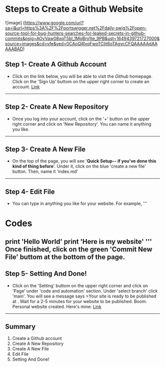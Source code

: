 # Steps to Create a Github Website
![image] (https://www.google.com/url?sa=i&url=https%3A%2F%2Fportswigger.net%2Fdaily-swig%2Fopen-source-tool-for-bug-hunters-searches-for-leaked-secrets-in-github-commits&psig=AOvVaw08xqT5bl_1MgBro1te_9PB&ust=1649439721727000&source=images&cd=vfe&ved=0CAoQjRxqFwoTCIit6oTAgvcCFQAAAAAdAAAAABAD)


## Step 1- Create A Github Account
* Click on the link below, you will be able to visit the *Github* homepage. Click on the 'Sign Up' buttom on the upper right corner to create an account.
[Link](https://github.com)
---

## Step 2- Create A New Repository
* Once you log into your account, click on the '+' button on the upper right corner and click on 'New Repository'. You can name it anything you like.
---

## Step 3- Create A New File
* On the top of the page, you will see '**Quick Setup-- if you've done this kind of thing before**'. Under it, click on the blue 'create a new file' button. Then, name it 'index.md'
---

## Step 4- Edit File
* You can type in anything you like for your website. For example, 
'''
# Codes
print 'Hello World'
print 'Here is my website'
'''
Once finished, click on the green 'Commit New File' buttom at the bottom of the page. 
--- 

## Step 5- Setting And Done!
* Click on the 'Setting' buttom on the upper right corner and click on 'Page' under 'code and automation' section. Under 'select branch' click 'main'. You will see a message says >Your site is ready to be published at <url here>.
Wait for a 2-5 minutes for your website to be published. Boom. Personal website created. 
Here's mine: [Link](https://Char15Xu.github.io/cse15l-lab-reports/index.html)
--- 
  
## Summary
1. Create a Github account
2. Create A New Repository
3. Create A New File
4. Edit File
5. Setting And Done!

  




